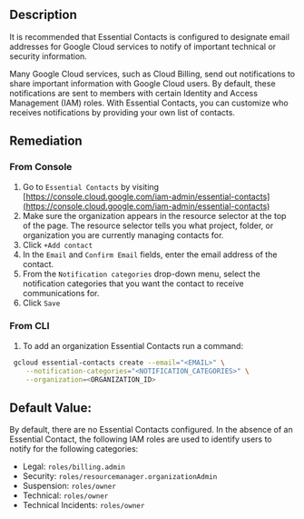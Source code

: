 ## Description

It is recommended that Essential Contacts is configured to designate email addresses for Google Cloud services to notify of important technical or security information.

Many Google Cloud services, such as Cloud Billing, send out notifications to share important information with Google Cloud users. By default, these notifications are sent to members with certain Identity and Access Management (IAM) roles. With Essential Contacts, you can customize who receives notifications by providing your own list of contacts.

## Remediation

### From Console

1. Go to `Essential Contacts` by visiting [https://console.cloud.google.com/iam-admin/essential-contacts](https://console.cloud.google.com/iam-admin/essential-contacts)
2. Make sure the organization appears in the resource selector at the top of the page. The resource selector tells you what project, folder, or organization you are currently managing contacts for.
3. Click `+Add contact`
4. In the `Email` and `Confirm Email` fields, enter the email address of the contact.
5. From the `Notification categories` drop-down menu, select the notification categories that you want the contact to receive communications for.
6. Click `Save`

### From CLI

1. To add an organization Essential Contacts run a command:

```bash
 gcloud essential-contacts create --email="<EMAIL>" \
    --notification-categories="<NOTIFICATION_CATEGORIES>" \
    --organization=<ORGANIZATION_ID>
 ```

## Default Value:

By default, there are no Essential Contacts configured.
In the absence of an Essential Contact, the following IAM roles are used to identify users to notify for the following categories:

- Legal: `roles/billing.admin`
- Security: `roles/resourcemanager.organizationAdmin`
- Suspension: `roles/owner`
- Technical: `roles/owner`
- Technical Incidents: `roles/owner`
